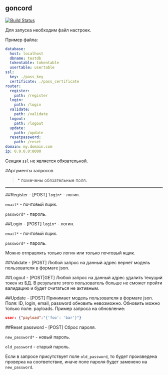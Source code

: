 goncord
-------

[![Build Status](https://travis-ci.org/herald-it/goncord.svg?branch=master)](https://travis-ci.org/herald-it/goncord)

Для запуска необходим файл настроек.

Пример файла: 
```yaml
database:
  host: localhost
  dbname: testdb
  tokentable: tokentable
  usertable: usertable
ssl:
  key: ./pass_key
  certificate: ./pass_certificate
router:
  register: 
    path: /register
  login: 
    path: /login
  validate: 
    path: /validate
  logout: 
    path: /logout
  update: 
    path: /update
  resetpassword:
    path: /reset
domain: my.domain.com
ip: 0.0.0.0:8000
```
Секция `ssl` не является обязательной.

#Аргументы запросов
> \* помечены обязательные поля.
-------

##Register - [POST]
`login*` - логин.

`email*` - почтовый ящик.

`password*` - пароль.


##Login - [POST]
`login*` - логин.

`email*` - почтовый ящик.

`password*` - пароль.

Можно отправлять только логин или только почтовый ящик.

##Validate - [POST]
Любой запрос на данный адрес вернет модель пользователя в формате json.

##Logout - [POST|GET]
Любой запрос на данный адрес удалить текущий токен из БД.
В результате этого пользователь больше не сможет пройти валидацию
и будет считаться не активным.

##Update - [POST]
Принимает модель пользователя в формате json.
Поля: ID, login, email, password обновить невозможно.
Обновить можно только поле: payloads.
Пример запроса на обновление:
```json
user: {"payload":"{'foo': 'bar'}"}
```

##Reset password - [POST]
Сброс пароля.

`new_password*` - новый пароль.

`old_password` - старый пароль.

Если в запросе присутствует поле `old_password`, то будет произведена проверка на соответствие, иначе поле пароля будет заменено на `new_password`.
